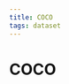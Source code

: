 ```yaml
---
title: COCO
tags: dataset 
---
```


# COCO
















































































